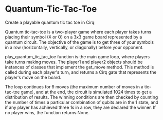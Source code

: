 # Quantum-Tic-Tac-Toe
Create a playable quantum tic tac toe in Cirq

Quantum tic-tac-toe is a two-player game where each player takes turns placing their symbol (X or O) on a 3x3 game board represented by a quantum circuit. The objective of the game is to get three of your symbols in a row (horizontally, vertically, or diagonally) before your opponent.

play_quantum_tic_tac_toe function is the main game loop, where players take turns making moves. The player1 and player2 objects should be instances of classes that implement the get_move method. This method is called during each player's turn, and returns a Cirq gate that represents the player's move on the board.

The loop continues for 9 moves (the maximum number of moves in a tic-tac-toe game), and at the end, the circuit is simulated 1024 times to get a distribution of results. The winning conditions are then checked by counting the number of times a particular combination of qubits are in the 1 state, and if any player has achieved three 1s in a row, they are declared the winner. If no player wins, the function returns None.
